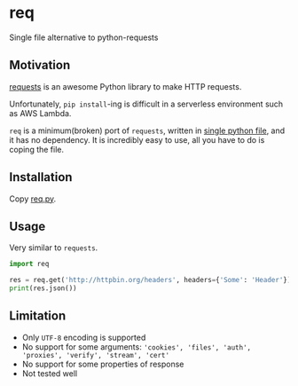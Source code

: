 # req

Single file alternative to python-requests

## Motivation

[requests](https://github.com/requests/requests) is an awesome Python library to make HTTP requests.

Unfortunately, `pip install`-ing is difficult in a serverless environment such as AWS Lambda.

`req` is a minimum(broken) port of `requests`, written in [single python file](https://raw.githubusercontent.com/yamitzky/req/master/req.py), and it has no dependency. It is incredibly easy to use, all you have to do is coping the file.

## Installation

Copy [req.py](https://raw.githubusercontent.com/yamitzky/req/master/req.py).

## Usage

Very similar to `requests`.

```python
import req

res = req.get('http://httpbin.org/headers', headers={'Some': 'Header'})
print(res.json())
```

## Limitation

- Only `UTF-8` encoding is supported
- No support for some arguments: `'cookies', 'files', 'auth', 'proxies', 'verify', 'stream', 'cert'`
- No support for some properties of response
- Not tested well

